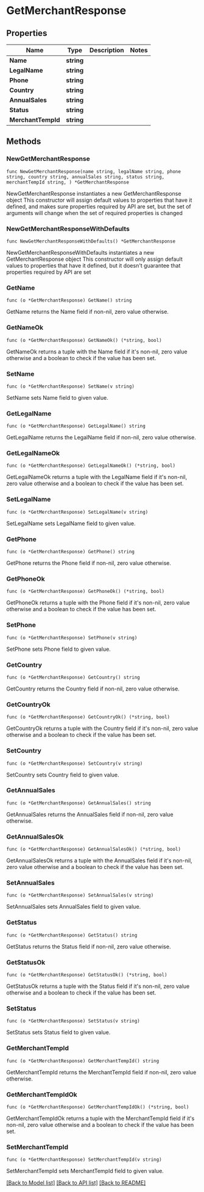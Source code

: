 # GetMerchantResponse

## Properties

Name | Type | Description | Notes
------------ | ------------- | ------------- | -------------
**Name** | **string** |  | 
**LegalName** | **string** |  | 
**Phone** | **string** |  | 
**Country** | **string** |  | 
**AnnualSales** | **string** |  | 
**Status** | **string** |  | 
**MerchantTempId** | **string** |  | 

## Methods

### NewGetMerchantResponse

`func NewGetMerchantResponse(name string, legalName string, phone string, country string, annualSales string, status string, merchantTempId string, ) *GetMerchantResponse`

NewGetMerchantResponse instantiates a new GetMerchantResponse object
This constructor will assign default values to properties that have it defined,
and makes sure properties required by API are set, but the set of arguments
will change when the set of required properties is changed

### NewGetMerchantResponseWithDefaults

`func NewGetMerchantResponseWithDefaults() *GetMerchantResponse`

NewGetMerchantResponseWithDefaults instantiates a new GetMerchantResponse object
This constructor will only assign default values to properties that have it defined,
but it doesn't guarantee that properties required by API are set

### GetName

`func (o *GetMerchantResponse) GetName() string`

GetName returns the Name field if non-nil, zero value otherwise.

### GetNameOk

`func (o *GetMerchantResponse) GetNameOk() (*string, bool)`

GetNameOk returns a tuple with the Name field if it's non-nil, zero value otherwise
and a boolean to check if the value has been set.

### SetName

`func (o *GetMerchantResponse) SetName(v string)`

SetName sets Name field to given value.


### GetLegalName

`func (o *GetMerchantResponse) GetLegalName() string`

GetLegalName returns the LegalName field if non-nil, zero value otherwise.

### GetLegalNameOk

`func (o *GetMerchantResponse) GetLegalNameOk() (*string, bool)`

GetLegalNameOk returns a tuple with the LegalName field if it's non-nil, zero value otherwise
and a boolean to check if the value has been set.

### SetLegalName

`func (o *GetMerchantResponse) SetLegalName(v string)`

SetLegalName sets LegalName field to given value.


### GetPhone

`func (o *GetMerchantResponse) GetPhone() string`

GetPhone returns the Phone field if non-nil, zero value otherwise.

### GetPhoneOk

`func (o *GetMerchantResponse) GetPhoneOk() (*string, bool)`

GetPhoneOk returns a tuple with the Phone field if it's non-nil, zero value otherwise
and a boolean to check if the value has been set.

### SetPhone

`func (o *GetMerchantResponse) SetPhone(v string)`

SetPhone sets Phone field to given value.


### GetCountry

`func (o *GetMerchantResponse) GetCountry() string`

GetCountry returns the Country field if non-nil, zero value otherwise.

### GetCountryOk

`func (o *GetMerchantResponse) GetCountryOk() (*string, bool)`

GetCountryOk returns a tuple with the Country field if it's non-nil, zero value otherwise
and a boolean to check if the value has been set.

### SetCountry

`func (o *GetMerchantResponse) SetCountry(v string)`

SetCountry sets Country field to given value.


### GetAnnualSales

`func (o *GetMerchantResponse) GetAnnualSales() string`

GetAnnualSales returns the AnnualSales field if non-nil, zero value otherwise.

### GetAnnualSalesOk

`func (o *GetMerchantResponse) GetAnnualSalesOk() (*string, bool)`

GetAnnualSalesOk returns a tuple with the AnnualSales field if it's non-nil, zero value otherwise
and a boolean to check if the value has been set.

### SetAnnualSales

`func (o *GetMerchantResponse) SetAnnualSales(v string)`

SetAnnualSales sets AnnualSales field to given value.


### GetStatus

`func (o *GetMerchantResponse) GetStatus() string`

GetStatus returns the Status field if non-nil, zero value otherwise.

### GetStatusOk

`func (o *GetMerchantResponse) GetStatusOk() (*string, bool)`

GetStatusOk returns a tuple with the Status field if it's non-nil, zero value otherwise
and a boolean to check if the value has been set.

### SetStatus

`func (o *GetMerchantResponse) SetStatus(v string)`

SetStatus sets Status field to given value.


### GetMerchantTempId

`func (o *GetMerchantResponse) GetMerchantTempId() string`

GetMerchantTempId returns the MerchantTempId field if non-nil, zero value otherwise.

### GetMerchantTempIdOk

`func (o *GetMerchantResponse) GetMerchantTempIdOk() (*string, bool)`

GetMerchantTempIdOk returns a tuple with the MerchantTempId field if it's non-nil, zero value otherwise
and a boolean to check if the value has been set.

### SetMerchantTempId

`func (o *GetMerchantResponse) SetMerchantTempId(v string)`

SetMerchantTempId sets MerchantTempId field to given value.



[[Back to Model list]](../README.md#documentation-for-models) [[Back to API list]](../README.md#documentation-for-api-endpoints) [[Back to README]](../README.md)


